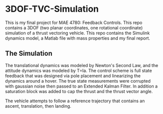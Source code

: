 # 3DOF-TVC-Simulation
This is my final project for MAE 4780: Feedback Controls. This repo contains a 3DOF (two planar coordinates, one rotational coordinate)
simulation of a thrust vectoring vehicle. This repo contains the Simulink dynamics model, a Matlab file with mass properties and my
final report.

## The Simulation
The translational dynamics was modeled by Newton's Second Law, and the attitude dynamics was modeled by T=Ia.
The control scheme is full state feedback that was designed via pole placement and linearizing the dynamics around
a hover. The true state measurements were corrupted with gaussian noise then passed to an Extended Kalman Filter. In addition
a saturation block was added to cap the thrust and the thrust vector angle.

The vehicle attempts to follow a reference trajectory that contains an ascent, translation, then landing.
